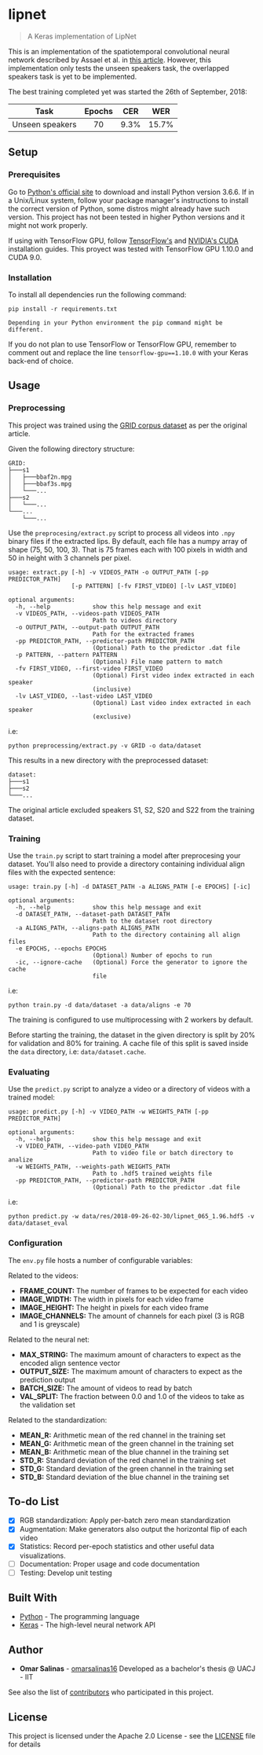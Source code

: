 # lipnet

> A Keras implementation of LipNet

This is an implementation of the spatiotemporal convolutional neural network described by Assael et al. in [this article](https://arxiv.org/abs/1611.01599). However, this implementation only tests the unseen speakers task, the overlapped speakers task is yet to be implemented.

The best training completed yet was started the 26th of September, 2018:

|        Task       | Epochs |  CER   |  WER   |
|:-----------------:|:------:|:------:|:------:|
|  Unseen speakers  |   70   |  9.3%  | 15.7%  |

## Setup

### Prerequisites

Go to [Python's official site](http://python.org) to download and install Python version 3.6.6. If in a Unix/Linux system, follow your package manager's instructions to install the correct version of Python, some distros might already have such version. This project has not been tested in higher Python versions and it might not work properly.

If using with TensorFlow GPU, follow [TensorFlow's](https://www.tensorflow.org/install/gpu) and [NVIDIA's CUDA](https://docs.nvidia.com/cuda/cuda-quick-start-guide/index.html) installation guides. This proyect was tested with TensorFlow GPU 1.10.0 and CUDA 9.0.

### Installation

To install all dependencies run the following command:

```
pip install -r requirements.txt

Depending in your Python environment the pip command might be different.
```

If you do not plan to use TensorFlow or TensorFlow GPU, remember to comment out and replace the line `tensorflow-gpu==1.10.0` with your Keras back-end of choice.

## Usage

### Preprocessing

This project was trained using the [GRID corpus dataset](http://spandh.dcs.shef.ac.uk/gridcorpus/) as per the original article.

Given the following directory structure:

```
GRID:
├───s1
│   ├───bbaf2n.mpg
│   ├───bbaf3s.mpg
│   └───...
├───s2
│   └───...
└───...
    └───...
```

Use the `preprocesing/extract.py` script to process all videos into `.npy` binary files if the extracted lips. By default, each file has a numpy array of shape (75, 50, 100, 3). That is 75 frames each with 100 pixels in width and 50 in height with 3 channels per pixel.

```
usage: extract.py [-h] -v VIDEOS_PATH -o OUTPUT_PATH [-pp PREDICTOR_PATH]
                  [-p PATTERN] [-fv FIRST_VIDEO] [-lv LAST_VIDEO]

optional arguments:
  -h, --help            show this help message and exit
  -v VIDEOS_PATH, --videos-path VIDEOS_PATH
                        Path to videos directory
  -o OUTPUT_PATH, --output-path OUTPUT_PATH
                        Path for the extracted frames
  -pp PREDICTOR_PATH, --predictor-path PREDICTOR_PATH
                        (Optional) Path to the predictor .dat file
  -p PATTERN, --pattern PATTERN
                        (Optional) File name pattern to match
  -fv FIRST_VIDEO, --first-video FIRST_VIDEO
                        (Optional) First video index extracted in each speaker
                        (inclusive)
  -lv LAST_VIDEO, --last-video LAST_VIDEO
                        (Optional) Last video index extracted in each speaker
                        (exclusive)
```

i.e:

```
python preprocessing/extract.py -v GRID -o data/dataset
```

This results in a new directory with the preprocessed dataset:

```
dataset:
├───s1
├───s2
└───...
```

The original article excluded speakers S1, S2, S20 and S22 from the training dataset.

### Training

Use the `train.py` script to start training a model after preprocesing your dataset. You'll also need to provide a directory containing individual align files with the expected sentence:

```
usage: train.py [-h] -d DATASET_PATH -a ALIGNS_PATH [-e EPOCHS] [-ic]

optional arguments:
  -h, --help            show this help message and exit
  -d DATASET_PATH, --dataset-path DATASET_PATH
                        Path to the dataset root directory
  -a ALIGNS_PATH, --aligns-path ALIGNS_PATH
                        Path to the directory containing all align files
  -e EPOCHS, --epochs EPOCHS
                        (Optional) Number of epochs to run
  -ic, --ignore-cache   (Optional) Force the generator to ignore the cache
                        file
```

i.e:

```
python train.py -d data/dataset -a data/aligns -e 70
```

The training is configured to use multiprocessing with 2 workers by default.

Before starting the training, the dataset in the given directory is split by 20% for validation and 80% for training. A cache file of this split is saved inside the `data` directory, i.e: `data/dataset.cache`.

### Evaluating

Use the `predict.py` script to analyze a video or a directory of videos with a trained model:

```
usage: predict.py [-h] -v VIDEO_PATH -w WEIGHTS_PATH [-pp PREDICTOR_PATH]

optional arguments:
  -h, --help            show this help message and exit
  -v VIDEO_PATH, --video-path VIDEO_PATH
                        Path to video file or batch directory to analize
  -w WEIGHTS_PATH, --weights-path WEIGHTS_PATH
                        Path to .hdf5 trained weights file
  -pp PREDICTOR_PATH, --predictor-path PREDICTOR_PATH
                        (Optional) Path to the predictor .dat file
```

i.e:

```
python predict.py -w data/res/2018-09-26-02-30/lipnet_065_1.96.hdf5 -v data/dataset_eval
```

### Configuration

The `env.py` file hosts a number of configurable variables:

Related to the videos:
- **FRAME_COUNT:** The number of frames to be expected for each video
- **IMAGE_WIDTH:** The width in pixels for each video frame
- **IMAGE_HEIGHT:** The height in pixels for each video frame
- **IMAGE_CHANNELS:** The amount of channels for each pixel (3 is RGB and 1 is greyscale)

Related to the neural net:
- **MAX_STRING:** The maximum amount of characters to expect as the encoded align sentence vector
- **OUTPUT_SIZE:** The maximum amount of characters to expect as the prediction output
- **BATCH_SIZE:** The amount of videos to read by batch
- **VAL_SPLIT:** The fraction between 0.0 and 1.0 of the videos to take as the validation set

Related to the standardization:
- **MEAN_R:** Arithmetic mean of the red channel in the training set
- **MEAN_G:** Arithmetic mean of the green channel in the training set
- **MEAN_B:** Arithmetic mean of the blue channel in the training set
- **STD_R:** Standard deviation of the red channel in the training set
- **STD_G:** Standard deviation of the green channel in the training set
- **STD_B:** Standard deviation of the blue channel in the training set

## To-do List

- [x] RGB standardization: Apply per-batch zero mean standardization
- [x] Augmentation: Make generators also output the horizontal flip of each video
- [x] Statistics: Record per-epoch statistics and other useful data visualizations.
- [ ] Documentation: Proper usage and code documentation
- [ ] Testing: Develop unit testing

## Built With

* [Python](https://www.python.org/) - The programming language
* [Keras](https://keras.io/) - The high-level neural network API

## Author

* **Omar Salinas** - [omarsalinas16](https://github.com/omarsalinas16) Developed as a bachelor's thesis @ UACJ - IIT

See also the list of [contributors](https://github.com/omarsalinas16/lipnet/contributors) who participated in this project.

## License

This project is licensed under the Apache 2.0 License - see the [LICENSE](LICENSE) file for details
